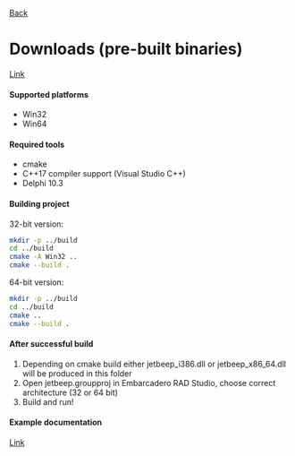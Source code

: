 [Back](../README.md)

# Downloads (pre-built binaries)

[Link](https://drive.google.com/open?id=1Ib5gs0VIJdjbKYZgtN78duxFT7A_cc05)

#### Supported platforms

* Win32
* Win64

#### Required tools

* cmake
* C++17 compiler support (Visual Studio C++)
* Delphi 10.3

#### Building project

32-bit version:
```bash
mkdir -p ../build
cd ../build
cmake -A Win32 ..
cmake --build .
```

64-bit version:
```bash
mkdir -p ../build
cd ../build
cmake ..
cmake --build .
```

#### After successful build

1. Depending on cmake build either jetbeep_i386.dll or jetbeep_x86_64.dll will be produced in this folder
2. Open jetbeep.groupproj in Embarcadero RAD Studio, choose correct architecture (32 or 64 bit)
3. Build and run!

#### Example documentation

[Link](example/README.md)